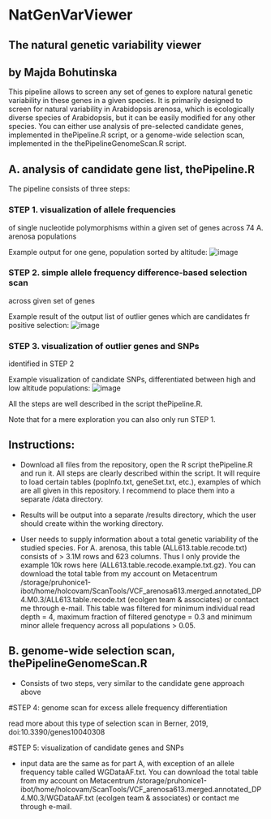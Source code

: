 # NatGenVarViewer
## The natural genetic variability viewer
## by Majda Bohutinska

This pipeline allows to screen any set of genes to explore natural genetic variability in these genes in a given species. It is primarily designed to screen for natural variability in Arabidopsis arenosa, which is ecologically diverse species of Arabidopsis, but it can be easily modified for any other species. You can either use analysis of pre-selected candidate genes, implemented in thePipeline.R script, or a genome-wide selection scan, implemented in the thePipelineGenomeScan.R script. 

## A. analysis of candidate gene list, thePipeline.R
The pipeline consists of three steps:

### STEP 1. visualization of allele frequencies 
of single nucleotide polymorphisms within a given set of genes across 74 A. arenosa populations

Example output for one gene, population sorted by altitude:
![image](https://user-images.githubusercontent.com/40301863/218489804-db5cb2c6-98d6-434c-8e0d-d094d848f902.png)



### STEP 2. simple allele frequency difference-based selection scan 
across given set of genes

Example result of the output list of outlier genes which are candidates fr positive selection:
![image](https://user-images.githubusercontent.com/40301863/218490352-2783be8c-352c-4f10-b62a-f4dd5b2f690e.png)


### STEP 3. visualization of outlier genes and SNPs 
identified in STEP 2

Example visualization of candidate SNPs, differentiated between high and low altitude populations: 
![image](https://user-images.githubusercontent.com/40301863/218491704-d6843f0b-19da-4a3a-af98-7bce0476ccd5.png)




All the steps are well described in the script thePipeline.R.

Note that for a mere exploration you can also only run STEP 1.


## Instructions: 

- Download all files from the repository, open the R script thePipeline.R and run it. All steps are clearly described within the script. It will require to load certain tables (popInfo.txt, geneSet.txt, etc.), examples of which are all given in this repository. I recommend to place them into a separate /data directory. 

- Results will be output into a separate /results directory, which the user should create within the working directory.

- User needs to supply information about a total genetic variability of the studied species. For A. arenosa, this table (ALL613.table.recode.txt) consists of > 3.1M rows and 623 columns. Thus I only provide the example 10k rows here (ALL613.table.recode.example.txt.gz). You can download the total table from my account on Metacentrum /storage/pruhonice1-ibot/home/holcovam/ScanTools/VCF_arenosa613.merged.annotated_DP4.M0.3/ALL613.table.recode.txt (ecolgen team & associates) or contact me through e-mail. This table was filtered for minimum individual read depth = 4, maximum fraction of filtered genotype = 0.3 and minimum minor allele frequency across all populations > 0.05.



## B. genome-wide selection scan, thePipelineGenomeScan.R

- Consists of two steps, very similar to the candidate gene approach above

#STEP 4: genome scan for excess allele frequency differentiation

read more about this type of selection scan in Berner, 2019, doi:10.3390/genes10040308

#STEP 5: visualization of candidate genes and SNPs

- input data are the same as for part A, with exception of an allele frequency table called WGDataAF.txt. You can download the total table from my account on Metacentrum /storage/pruhonice1-ibot/home/holcovam/ScanTools/VCF_arenosa613.merged.annotated_DP4.M0.3/WGDataAF.txt (ecolgen team & associates) or contact me through e-mail.





